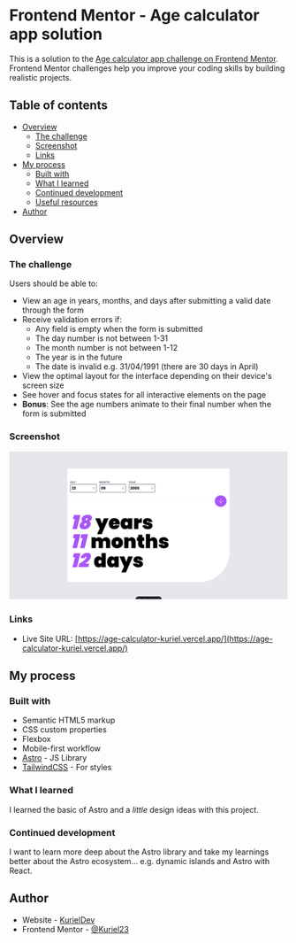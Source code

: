 # Frontend Mentor - Age calculator app solution

This is a solution to the [Age calculator app challenge on Frontend Mentor](https://www.frontendmentor.io/challenges/age-calculator-app-dF9DFFpj-Q). Frontend Mentor challenges help you improve your coding skills by building realistic projects. 

## Table of contents

- [Overview](#overview)
  - [The challenge](#the-challenge)
  - [Screenshot](#screenshot)
  - [Links](#links)
- [My process](#my-process)
  - [Built with](#built-with)
  - [What I learned](#what-i-learned)
  - [Continued development](#continued-development)
  - [Useful resources](#useful-resources)
- [Author](#author)

## Overview

### The challenge

Users should be able to:

- View an age in years, months, and days after submitting a valid date through the form
- Receive validation errors if:
  - Any field is empty when the form is submitted
  - The day number is not between 1-31
  - The month number is not between 1-12
  - The year is in the future
  - The date is invalid e.g. 31/04/1991 (there are 30 days in April)
- View the optimal layout for the interface depending on their device's screen size
- See hover and focus states for all interactive elements on the page
- **Bonus**: See the age numbers animate to their final number when the form is submitted

### Screenshot

![](./image.png)

### Links

- Live Site URL: [https://age-calculator-kuriel.vercel.app/](https://age-calculator-kuriel.vercel.app/)

## My process

### Built with

- Semantic HTML5 markup
- CSS custom properties
- Flexbox
- Mobile-first workflow
- [Astro](https://astro.build/) - JS Library
- [TailwindCSS](https://tailwindcss.com/) - For styles

### What I learned

I learned the basic of Astro and a *little* design ideas with this project.

### Continued development

I want to learn more deep about the Astro library and take my learnings better about the Astro ecosystem... e.g. dynamic islands and Astro with React. 

## Author

- Website - [KurielDev](https://kurieldev.vercel.app)
- Frontend Mentor - [@Kuriel23](https://www.frontendmentor.io/profile/kuriel23)
